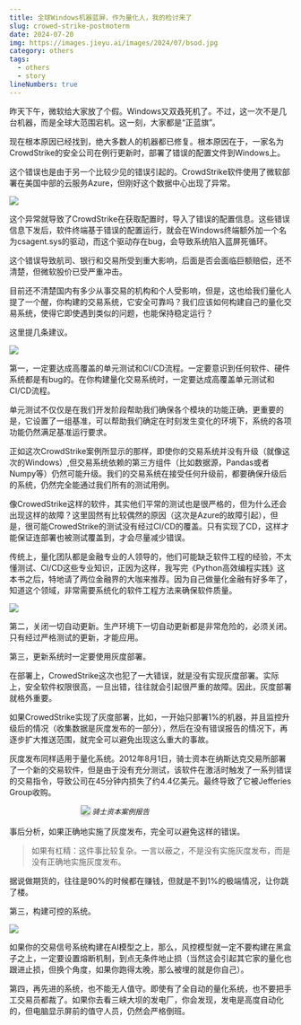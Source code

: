 ```yaml
---
title: 全球Windows机器蓝屏，作为量化人，我的检讨来了
slug: crowed-strike-postmoterm
date: 2024-07-20
img: https://images.jieyu.ai/images/2024/07/bsod.jpg
category: others
tags:
  - others
  - story
lineNumbers: true
---
```


昨天下午，微软给大家放了个假。Windows又双叒死机了。不过，这一次不是几台机器，而是全球大范围宕机。这一刻，大家都是“正蓝旗”。

现在根本原因已经找到，绝大多数人的机器都已修复。根本原因在于，一家名为CrowdStrike的安全公司在例行更新时，部署了错误的配置文件到Windows上。

这个错误也是由于另一个比较少见的错误引起的。CrowdStrike软件使用了微软部署在美国中部的云服务Azure，但刚好这个数据中心出现了异常。

![](https://images.jieyu.ai/images/2024/07/crowd-strike.jpg)

这个异常就导致了CrowdStrike在获取配置时，导入了错误的配置信息。这些错误信息下发后，软件终端基于错误的配置运行，就会在Windows终端额外加一个名为csagent.sys的驱动，而这个驱动存在bug，会导致系统陷入蓝屏死循环。

这个错误导致航司、银行和交易所受到重大影响，后面是否会面临巨额赔偿，还不清楚，但微软股价已受严重冲击。

目前还不清楚国内有多少从事交易的机构和个人受影响，但是，这也给我们量化人提了一个醒，你构建的交易系统，它安全可靠吗？我们应该如何构建自己的量化交易系统，使得它即使遇到类似的问题，也能保持稳定运行？

这里提几条建议。

![](https://images.jieyu.ai/images/2024/07/CI-CD-process.png)

第一，一定要达成高覆盖的单元测试和CI/CD流程。一定要意识到任何软件、硬件系统都是有bug的。在你构建量化交易系统时，一定要达成高覆盖单元测试和CI/CD流程。

单元测试不仅仅是在我们开发阶段帮助我们确保各个模块的功能正确，更重要的是，它设置了一组基准，可以帮助我们确定在时刻发生变化的环境下，系统的各项功能仍然满足基准运行要求。

正如这次CrowdStrike案例所显示的那样，即使你的交易系统并没有升级（就像这次的Windows）,但交易系统依赖的第三方组件（比如数据源，Pandas或者Numpy等）仍然可能升级。我们的交易系统在接受任何升级前，都要确保升级后的系统，仍然完全能通过我们所有的测试用例。

像CrowedStrike这样的软件，其实他们平常的测试也是很严格的，但为什么还会出现这样的故障？这里固然有比较偶然的原因（这次是Azure的故障引起），但是，很可能CrowedStrike的测试没有经过CI/CD的覆盖。只有实现了CD，这样才能保证连部署也被测试覆盖到，才会尽量减少错误。

传统上，量化团队都是金融专业的人领导的，他们可能缺乏软件工程的经验，不太懂测试、CI/CD这些专业知识，正因为这样，我写完《Python高效编程实践》这本书之后，特地请了两位金融界的大咖来推荐。因为自己做量化金融有好多年了，知道这个领域，非常需要系统化的软件工程方法来确保软件质量。

![](https://images.jieyu.ai/images/hot/mybook/girl-reading.png)

第二，关闭一切自动更新。生产环境下一切自动更新都是非常危险的，必须关闭。只有经过严格测试的更新，才能应用。

第三，更新系统时一定要使用灰度部署。

在部署上，CrowedStrike这次也犯了一大错误，就是没有实现灰度部署。实际上，安全软件权限很高，一旦出错，往往就会引起很严重的故障。因此，灰度部署就格外重要。

如果CrowedStrike实现了灰度部署，比如，一开始只部署1%的机器，并且监控升级后的情况（收集数据是灰度发布的一部分），然后在没有错误报告的情况下，再逐步扩大推送范围，就完全可以避免出现这么重大的事故。

灰度发布同样适用于量化系统。2012年8月1日，骑士资本在纳斯达克交易所部署了一个新的交易软件，但是由于没有充分测试，该软件在激活时触发了一系列错误的交易指令，导致公司在45分钟内损失了约4.4亿美元。最终导致了它被Jefferies Group收购。

<div style='width:75%;text-align:center;margin-bottom:1rem'>
<img src='https://images.jieyu.ai/images/2024/07/knight-capital-case.jpg' style="box-shadow:0 2px 5px rgba(0,0,0,0.3)">
<span style='font-style:italic;font-size:0.8rem'>骑士资本案例报告</span>
</div>

事后分析，如果正确地实施了灰度发布，完全可以避免这样的错误。

>如果有杠精：这件事比较复杂。一言以蔽之，不是没有实施灰度发布，而是没有正确地实施灰度发布。


据说做期货的，往往是90%的时候都在赚钱，但就是不到1%的极端情况，让你跳了楼。

第三，构建可控的系统。

![](https://images.jieyu.ai/images/2024/07/i-robot.jpg)

如果你的交易信号系统构建在AI模型之上，那么，风控模型就一定不要构建在黑盒子之上，一定要设置熔断机制，到点无条件地止损（当然这会引起其它家的量化也跟进止损，但换个角度，如果你跑得太晚，那么被埋的就是你自己）。

第四，再先进的系统，也不能无人值守。即使有了全自动的量化系统，也不要把手工交易员都裁了。如果你去看三峡大坝的发电厂，你会发现，发电是高度自动化的，但电脑显示屏前的值守人员，仍然会严格倒班。



